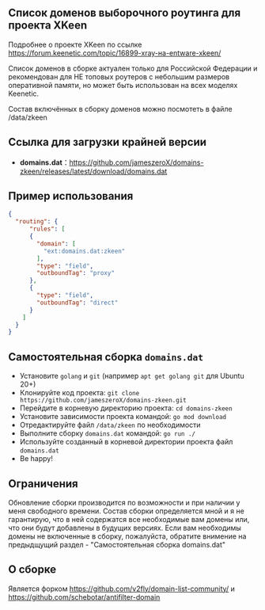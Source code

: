 ## Список доменов выборочного роутинга для проекта XKeen

Подробнее о проекте XKeen по ссылке <https://forum.keenetic.com/topic/16899-xray-на-entware-xkeen/>

Список доменов в сборке актуален только для Российской Федерации и рекомендован для НЕ топовых роутеров с небольшим размеров оперативной памяти, но может быть использован на всех моделях Keenetic.

Состав включённых в сборку доменов можно посмотеть в файле /data/zkeen

## Ссылка для загрузки крайней версии

- **domains.dat**：<https://github.com/jameszeroX/domains-zkeen/releases/latest/download/domains.dat>

## Пример использования

```json
{
  "routing": {
      "rules": [
      {
        "domain": [
          "ext:domains.dat:zkeen"
        ],
        "type": "field",
        "outboundTag": "proxy"
      },
      {
        "type": "field",
        "outboundTag": "direct"
      }
    ]
  }
}
```

## Самостоятельная сборка `domains.dat`

- Установите `golang` и `git` (например `apt get golang git` для Ubuntu 20+)
- Клонируйте код проекта: `git clone https://github.com/jameszeroX/domains-zkeen.git`
- Перейдите в корневую директорию проекта: `cd domains-zkeen`
- Установите зависимости проекта командой: `go mod download`
- Отредактируйте файл `/data/zkeen` по необходимости
- Выполните сборку `domains.dat` командой: `go run ./`
- Используйте созданный в корневой директории проекта файл `domains.dat`
- Be happy!

## Ограничения
Обновление сборки производится по возможности и при наличии у меня свободного времени. Состав сборки определяется мной и я не гарантирую, что в ней содержатся все необходимые вам домены или, что они будут добавлены в будущих версиях. Если вам необходимы домены не включенные в сборку, пожалуйста, обратите внимение на предыдщущий раздел - "Самостоятельная сборка domains.dat"

## О сборке
Является форком <https://github.com/v2fly/domain-list-community/> и <https://github.com/schebotar/antifilter-domain>
